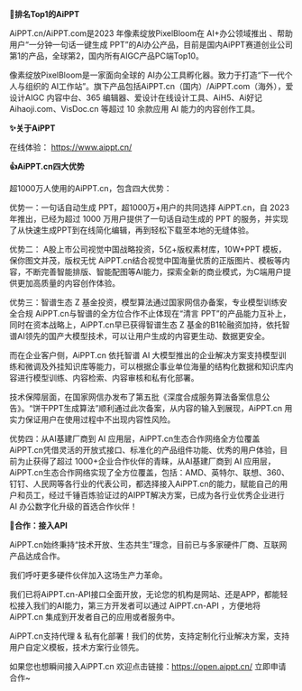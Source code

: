 **🤖️排名Top1的AiPPT**

AiPPT.cn/AiPPT.com是2023 年像素绽放PixelBloom在 AI+办公领域推出 、帮助用户“一分钟一句话一键生成 PPT”的AI办公产品，目前是国内AiPPT赛道创业公司第1的产品，全球第2，国内所有AIGC产品PC端Top10。

像素绽放PixelBloom是一家面向全球的 AI办公工具孵化器。致力于打造“下一代个人与组织的 AI工作站”。旗下产品包括AiPPT.cn（国内）/AiPPT.com（海外），爱设计AIGC 内容中台、365 编辑器、爱设计在线设计工具、AiH5、Ai好记Aihaoji.com、VisDoc.cn 等超过 10 余款应用 AI 能力的内容创作工具。



**✨关于AiPPT**

在线体验：
https://www.aippt.cn/



**👍AiPPT.cn四大优势**

超1000万人使用的AiPPT.cn，包含四大优势： 


优势一：一句话自动生成 PPT，超1000万+用户的共同选择
AiPPT.cn，自 2023 年推出，已经为超过 1000 万用户提供了一句话自动生成的 PPT 的服务，并实现了从快速生成PPT到在线简化编辑，再到轻松下载至本地的无缝体验。


优势二： A股上市公司视觉中国战略投资，5亿+版权素材库，10W+PPT 模板，保你图文并茂，版权无忧
AiPPT.cn结合视觉中国海量优质的正版图片、模板等内容，不断完善智能排版、智能配图等AI能力，探索全新的商业模式，为C端用户提供更加高质量的内容创作体验。


优势三：智谱生态 Z 基金投资，模型算法通过国家网信办备案，专业模型训练安全合规
AiPPT.cn与智谱的全方位合作不止体现在“清言 PPT”的产品能力互补上，同时在资本战略上，AiPPT.cn早已获得智谱生态 Z 基金的B1轮融资加持，依托智谱AI领先的国产大模型技术，可以让用户生成的内容更生动、数据更安全。

而在企业客户侧，AiPPT.cn 依托智谱 AI 大模型推出的企业解决方案支持模型训练和微调及外挂知识库等能力，可以根据企事业单位海量的结构化数据和知识库内容进行模型训练、内容检索、内容审核和私有化部署。

技术保障层面，在国家网信办发布了第五批《深度合成服务算法备案信息公告》。“饼干PPT生成算法”顺利通过此次备案，从内容的输入到展现，AiPPT.cn 用实力保证用户在使用过程中不出现内容性风险。


优势四：从AI基建厂商到 AI 应用层，AiPPT.cn生态合作网络全方位覆盖
AiPPT.cn凭借灵活的开放式接口、标准化的产品组件功能、优秀的用户体验，目前为止获得了超过 1000+企业合作伙伴的青睐，从AI基建厂商到 AI 应用层，AiPPT.cn生态合作网络实现了全方位覆盖，包括：AMD、英特尔、联想、360、钉钉、人民网等各行业的代表公司，都选择接入AiPPT.cn的能力，赋能自己的用户和员工，经过千锤百炼验证过的AIPPT解决方案，已成为各行业优秀企业进行 AI 办公数字化升级的首选合作伙伴！



**🤝合作：接入API**

AiPPT.cn始终秉持“技术开放、生态共生”理念，目前已与多家硬件厂商、互联网产品达成合作。

我们呼吁更多硬件伙伴加入这场生产力革命。

我们已将AiPPT.cn-API接口全面开放，无论您的机构是网站、还是APP，都能轻松接入我们的AI能力，第三方开发者可以通过 AiPPT.cn-API ，方便地将 AiPPT.cn 集成到开发者自己的应用或者服务中。

AiPPT.cn支持代理 & 私有化部署！我们的优势，支持定制化行业解决方案，支持用户自定义模板，技术方案行业领先。

如果您也想瞬间接入AiPPT.cn
欢迎点击链接：https://open.aippt.cn/
立即申请合作~


